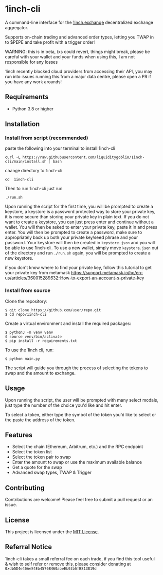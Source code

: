

# 1inch-cli

A command-line interface for the [1inch.exchange](https://1inch.exchange/) decentralized exchange aggregator.

Supports on-chain trading and advanced order types, letting you TWAP in to $PEPE and take profit with a trigger order!

WARNING: this is in beta, txs could revert, things might break, please be careful with your wallet and your funds when using this, I am not responsible for any losses

1inch recently blocked cloud providers from accessing their API, you may run into issues running this from a major data centre, please open a PR if you have any work arounds!

## Requirements

* Python 3.8 or higher

## Installation


### Install from script (recommended)

paste the following into your terminal to install 1inch-cli
```commandline
curl -L https://raw.githubusercontent.com/liquiditygoblin/1inch-cli/main/install.sh | bash
```
change directory to 1inch-cli
```commandline
cd  1inch-cli
```
Then to run 1inch-cli just run
```commandline
./run.sh
```
	
Upon running the script for the first time, you will be prompted to create a keystore, a keystore is a password protected way to store your private key, it is more secure than storing your private key in plain text. If you do not want to create a keystore, you can just press enter and continue without a wallet. You will then be asked to enter your private key, paste it in and press enter. You will then be prompted to create a password, make sure to appropriately back up both your private key/seed phrase and your password. Your keystore will then be created in `keystore.json` and you will be able to use 1inch-cli.
To use a new wallet, simply move `keystore.json` out of the directory and run `./run.sh` again, you will be prompted to create a new keystore.

if you don't know where to find your private key, follow this tutorial to get your private key from metamask https://support.metamask.io/hc/en-us/articles/360015289632-How-to-export-an-account-s-private-key
### Install from source

Clone the repository:

```
$ git clone https://github.com/user/repo.git
$ cd repo/1inch-cli
```

Create a virtual environment and install the required packages:

```
$ python3 -m venv venv
$ source venv/bin/activate
$ pip install -r requirements.txt
```

To use the 1inch cli, run:

```
$ python main.py
```

The script will guide you through the process of selecting the tokens to swap and the amount to exchange. 

## Usage

Upon running the script, the user will be prompted with many select modals, just type the number of the choice you'd like and hit enter.

To select a token, either type the symbol of the token you'd like to select or the paste the address of the token.


## Features

* Select the chain (Ethereum, Arbitrum, etc.) and the RPC endpoint
* Select the token list
* Select the token pair to swap
* Enter the amount to swap or use the maximum available balance
* Get a quote for the swap
* Advanced swap types, TWAP & Trigger

## Contributing

Contributions are welcome! Please feel free to submit a pull request or an issue.

## License

This project is licensed under the [MIT License](https://opensource.org/licenses/MIT).

## Referral Notice

1inch-cli takes a small referral fee on each trade, if you find this tool useful & wish to self refer or remove this, please consider donating at `0xdb5D4e46AeE4Eb45768460abeEb03b6fB813819d`
